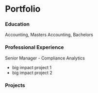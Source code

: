 # Portfolio

### Education
Accounting, Masters
Accounting, Bachelors

### Professional Experience
Senior Manager - Compliance Analytics
- big impact project 1
- big impact project 2

### Projects


